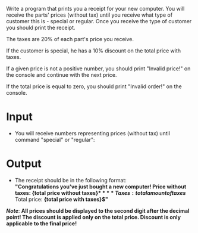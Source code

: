 Write a program that prints you a receipt for your new computer. You will receive the parts' prices (without tax) until you receive what type of customer this is - special or regular. Once you receive the type of customer you should print the receipt.  

The taxes are 20% of each part's price you receive.   

If the customer is special, he has a 10% discount on the total price with taxes.  

If a given price is not a positive number, you should print "Invalid price!" on the console and continue with the next price.  

If the total price is equal to zero, you should print "Invalid order!" on the console.  

# Input  

-	You will receive numbers representing prices (without tax) until command "special" or "regular":  

# Output
-	The receipt should be in the following format:  
**"Congratulations you've just bought a new computer!
Price without taxes: {total price without taxes}$**
**Taxes: {total amount of taxes}$**
Total price: **{total price with taxes}$"**

***Note***: **All prices should be displayed to the second digit after the decimal point! The discount is applied only on the total price. Discount is only applicable to the final price!**

